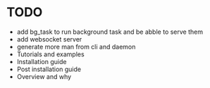 # TODO

- add bg_task to run background task and be abble to serve them
- add websocket server
- generate more man from cli and daemon
- Tutorials and examples
- Installation guide
- Post installation guide
- Overview and why
